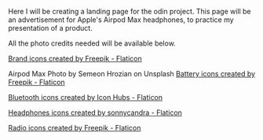 Here I will be creating a landing page for the odin project. This page will be an advertisement for Apple's Airpod Max headphones, to practice my presentation of a product.

All the photo credits needed will be available below.


<a href="https://www.flaticon.com/free-icons/brand" title="brand icons">Brand icons created by Freepik - Flaticon</a>

Airpod Max Photo by Semeon Hrozian on Unsplash
<a href="https://www.flaticon.com/free-icons/battery" title="battery icons">Battery icons created by Freepik - Flaticon</a>

<a href="https://www.flaticon.com/free-icons/bluetooth" title="bluetooth icons">Bluetooth icons created by Icon Hubs - Flaticon</a>

<a href="https://www.flaticon.com/free-icons/headphones" title="headphones icons">Headphones icons created by sonnycandra - Flaticon</a>

<a href="https://www.flaticon.com/free-icons/radio" title="radio icons">Radio icons created by Freepik - Flaticon</a>